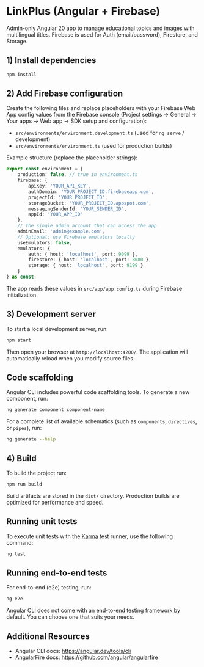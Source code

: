 # LinkPlus (Angular + Firebase)

Admin-only Angular 20 app to manage educational topics and images with multilingual titles. Firebase is used for Auth (email/password), Firestore, and Storage.

## 1) Install dependencies

```bash
npm install
```

## 2) Add Firebase configuration
Create the following files and replace placeholders with your Firebase Web App config values from the Firebase console (Project settings → General → Your apps → Web app → SDK setup and configuration):

- `src/environments/environment.development.ts` (used for `ng serve` / development)
- `src/environments/environment.ts` (used for production builds)

Example structure (replace the placeholder strings):

```ts
export const environment = {
	production: false, // true in environment.ts
	firebase: {
		apiKey: 'YOUR_API_KEY',
		authDomain: 'YOUR_PROJECT_ID.firebaseapp.com',
		projectId: 'YOUR_PROJECT_ID',
		storageBucket: 'YOUR_PROJECT_ID.appspot.com',
		messagingSenderId: 'YOUR_SENDER_ID',
		appId: 'YOUR_APP_ID'
	},
	// The single admin account that can access the app
	adminEmail: 'admin@example.com',
	// Optional: use Firebase emulators locally
	useEmulators: false,
	emulators: {
		auth: { host: 'localhost', port: 9099 },
		firestore: { host: 'localhost', port: 8080 },
		storage: { host: 'localhost', port: 9199 }
	}
} as const;
```

The app reads these values in `src/app/app.config.ts` during Firebase initialization.

## 3) Development server

To start a local development server, run:

```bash
npm start
```

Then open your browser at `http://localhost:4200/`. The application will automatically reload when you modify source files.

## Code scaffolding

Angular CLI includes powerful code scaffolding tools. To generate a new component, run:

```bash
ng generate component component-name
```

For a complete list of available schematics (such as `components`, `directives`, or `pipes`), run:

```bash
ng generate --help
```

## 4) Build

To build the project run:

```bash
npm run build
```

Build artifacts are stored in the `dist/` directory. Production builds are optimized for performance and speed.

## Running unit tests

To execute unit tests with the [Karma](https://karma-runner.github.io) test runner, use the following command:

```bash
ng test
```

## Running end-to-end tests

For end-to-end (e2e) testing, run:

```bash
ng e2e
```

Angular CLI does not come with an end-to-end testing framework by default. You can choose one that suits your needs.

## Additional Resources

- Angular CLI docs: https://angular.dev/tools/cli
- AngularFire docs: https://github.com/angular/angularfire
